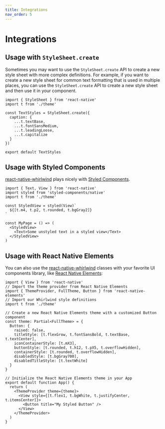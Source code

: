 ```yaml
---
title: Integrations
nav_order: 5
---
```


# Integrations

## Usage with `StyleSheet.create`

Sometimes you may want to use the `StyleSheet.create` API to create a new style sheet with more complex definitions. For example, if you want to create a new style sheet for common text formatting that is used in multiple places, you can use the `StyleSheet.create` API to create a new style sheet and then use it in your component.

```tsx
import { StyleSheet } from 'react-native'
import t from './theme'

const TextStyles = StyleSheet.create({
  caption: {
    ...t.textBase,
    ...t.fontSansMedium,
    ...t.leadingLoose,
    ...t.capitalize
  }
})

export default TextStyles
```

## Usage with Styled Components

[react-native-whirlwind](https://github.com/arabold/react-native-whirlwind) plays nicely with [Styled Components](https://styled-components.com/).

```tsx
import { Text, View } from 'react-native'
import styled from 'styled-components/native'
import t from './theme'

const StyledView = styled(View)`
  ${[t.m4, t.p2, t.rounded, t.bgGray2]}
`

const MyPage = () => (
  <StyledView>
    <Text>Some unstyled text in a styled view</Text>
  </StyledView>
)
```

## Usage with React Native Elements

You can also use the [react-native-whirlwind](https://github.com/arabold/react-native-whirlwind) classes with your favorite UI components library, like [React Native Elements](https://reactnativeelements.com/):

```tsx
import { View } from 'react-native'
// Import the theme provider from React Native Elements
import { ThemeProvider, FullTheme, Button } from 'react-native-elements'
// Import our Whirlwind style definitions
import t from './theme'

// Create a new React Native Elements theme with a customized Button component
const theme: Partial<FullTheme> = {
  Button: {
    raised: false,
    titleStyle: [t.flexGrow, t.fontSansBold, t.textBase, t.textCenter],
    iconContainerStyle: [t.mX3],
    buttonStyle: [t.rounded, t.h12, t.pX5, t.overflowHidden],
    containerStyle: [t.rounded, t.overflowHidden],
    disabledStyle: [t.bgGray700],
    disabledTitleStyle: [t.textWhite]
  }
}

// Initialize the React Native Elements theme in your App
export default function App() {
  return (
    <ThemeProvider theme={theme}>
      <View style={[t.flex1, t.bgWhite, t.justifyCenter, t.itemsCenter]}>
        <Button title="My Styled Button" />
      </View>
    </ThemeProvider>
  )
}
```
